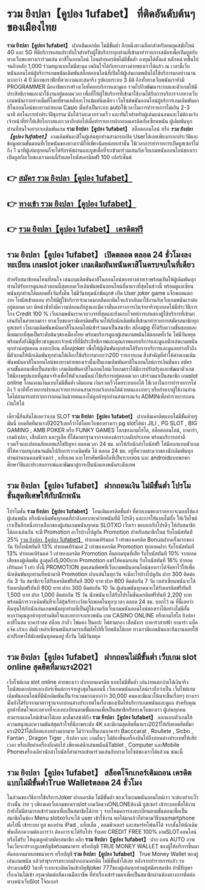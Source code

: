 # รวม ยิงปลา【คูปอง 1ufabet】  ที่ติดอันดับต้นๆ ของเมืองไทย

**รวม ยิงปลา【คูปอง 1ufabet】** ฝากเติมเครดิต ไม่มีขั้นต่ำ  อีกหนึ่งทางเลือกสำหรับคนยุคสมัยใหม่ 4G และ 5G ที่มีบริการแสนประทับใจสำหรับผู้ใช้บริการทุกท่านที่เข้ามาทำรายการสมัครเพื่อเปิดยูสกับทางเว็บของทางเราร่วมเล่น คาสิโนออนไลน์ โอนฝากเครดิตไม่มีขั้นต่ำ ลงทุนได้ตั้งแต่ หลักหน่วยขึ้นไปจนถึงหลัก 1,000 ร่วมสนุกแบบไม่มีสะดุด เพลินใจได้กับทางทางค่ายของเราได้แล้ว ณ เวลานี้เว็บพนันออนไลน์ผู้บริการเกมพนันเดิมพันสล็อตออนไลน์ที่เปิดให้ผู้เล่นเกมพนันได้ใช้บริการมาอย่างนานมากกว่า 4 ปี มีภาพกราฟิกที่สวยงามและสมจริง รูปแบบระบบ 3 มิติ
อีกทั้งทางเว็บพนันเรายังมี  PROGRAMMER มืออาชีพการสร้างเว็บที่คอยบริการและดูแล  รวมไปถึงพัฒนาระบบและตัวเกมให้มีประสิทธิภาพและน่าใช้งานอยู่ตลอดเวลา เพื่อที่ให้ผู้ใช้บริการที่เข้ามาใช้งานได้รับการบริการจากทางเว็บเกมพนันเราอย่างเต็มที่โดยที่ขาดเหลืออะไรแม้แต่นิดเดียว เว็บไซต์พนันออนไลน์ผู้บริการเกมเดิมพันคาสิโนออนไลน์ของทางค่ายเกม Casio นั้นยังเป็นระบบ autoใช้เวลาในการทำรายการไม่เกิน 2-3 นาที ต่อในการทำประวัติธุกรรม นับได้ว่าสะดวกรวดเร็ว และทันใจสำหรับผู้เล่นแน่นอนและไม่ต้องแจ้งเจ้าหน้าที่ทำให้เสียโอกาสและเวลาอีกต่อไปเมื่อทำรายการฝากยอดเครดิตกับเซียนพนัน
ผู้เดิมพันทุกท่านที่สนใจอยากจะเดิมพันเกม **รวม ยิงปลา【คูปอง 1ufabet】** สล็อตออนไลน์ หรือ ***รวม ยิงปลา【คูปอง 1ufabet】*** เกมเดิมพันคาสิโนผู้เล่นทุกท่านสามารถเปิด Userได้เลยเพียงกรอกประวัติและข้อมูลตามขั้นตอนที่เว็บพนันของทางเรามีให้เพียงนิดหน่อยเท่านั้น ใช้เวลาการทำรายการเปิดยูสเซอร์ไม่ถึง 1 นาทีผู้เล่นทุกคนก็จะได้รับรหัสผ่านและยูสเพื่อที่จะเข้ามาร่วมเล่นกับเว็บเกมพนันออนไลน์ของเราเปิดยูสกับเว็บของเราตอนนี้รับเลยโบนัสเครดิตฟรี 100 เปอร์เซ็นต์

## 👉 [สมัคร รวม ยิงปลา【คูปอง 1ufabet】](https://archa888.com/)
## 👉 [ทางเข้า รวม ยิงปลา【คูปอง 1ufabet】](https://archa888.com/)
## 👉 [รวม ยิงปลา【คูปอง 1ufabet】 เครดิตฟรี](https://archa888.com/)

## รวม ยิงปลา【คูปอง 1ufabet】 เปิดตลอด ตลอด 24 ชั่วโมงลงทะเบียน เกมslot joker เกมเดิมพันพนันคาสิโนครบจบในที่เดียว

สำหรับสมาชิกคนไหนที่สนใจ เล่นเกมเดิมพันคาสิโนออนไลน์ของทางค่ายเราพร้อมเปิดให้ผู้เดิมพันทุกท่านได้รับการดูแลแล้วตอนนี้สุดยอดเว็บเดิมพันพนันออนไลน์ที่มาแรงที่สุดในช่วงนี้ พร้อมดูแลเซียนพนันทุกท่านได้ตลอดทั้งวันทั้งคืน ไม่มีวันหยุดนักขัตฤกษ์ เปิด User joker game แจ็กพอตแตกง่าย โบนัสเข้าตลอด ทำให้มีผู้ใช้บริการจำนวนมากติดอกติดใจแล้วกลับมาใช้งานกับเว็บเกมพนันเราต่ออยู่ตลอดเวลา มิหนำซ้ำยังมีความปลอดภัยสูงและมีความั่นคงทางการเงินจ่ายจริงทุกยอดไม่มีประวัติการโกง Credit 100 % เว็บเกมพนันเราควบวงจรที่สุดและยังตอบโจทย์การเล่นของผู้ใช้บริการที่เข้ามาเล่นกับในค่ายเกมเรา
ทางเว็บของเรามีเครดิตฟรีแจกให้กับนักเดิมพันที่เข้ามาทำรายการสมัครสมาชิกทุกยูสเซอร์ เว็บเกมเดิมพันพนันคาสิโนออนไลน์เข้าร่วมมาเป็นสมาชิก สล็อตpg ที่ได้รับความชื่นชอบและนิยมมากที่สุดเป็นระดับต้นๆของเมืองไทย พร้อมบริการดูแลผู้เล่นเกมพนันได้ตลอดทั้งวัน ไม่มีวันหยุดพร้อมทั้งยังมีผู้เชี่ยวชาญและเจ้าหน้าที่ที่มีประสิทธิภาพและคุณภาพคอยบริการและดูแลนักเล่นเกมพนันทุกท่านอยู่ตลอด ลงทะเบียน สล็อตjoker เพื่อให้ผู้เดิมพันทุกท่านได้รับการบริการและดูแลอย่างทั่วถึงมีตัวเกมให้นักเดิมพันทุกท่านได้เลือกใช้บริการมากกว่า200 รายการเกม
สิ่งสำคัญที่ทำให้ค่ายเกมเดิมพันพนันคาสิโนออนไลน์ของทางค่ายของเรานั้นเป็นเกมเดิมพันคาสิโนออนไลน์การเงินมั่นคง สมัครตามขั้นตอนเพื่อเป็นสมาชิก  เกมเดิมพันคาสิโนออนไลน์เว็บเกมเราได้มีการปรับปรุงและพัฒนาตัวเกมให้มีภาพรูปแบบที่ดูสมจจริงเพื่อให้ตัวเกมนั้นน่าใช้บริการอยู่ตลอดเวลา เข้าร่วมมาเป็นสมาชิก เกมslot online โอนถอนเงินแบบไม่มีขั้นต่ำ เติมถอน เงินรวดเร็วโดยระบบออโต้ ใช้เวลาในการทำรายการไม่ถึง 1 นาทีทั้งรายการฝากและรายการถอนสามารถแจ้งถอนได้ด้วยตนเองง่ายๆ หรือถ้าหากผู้ใช้งานท่านใดไม่สามารถทำรายการถอนเงินด้วยตนเองได้ลูกค้าทุกท่านสามารถแจ้ง ADMINเพื่อทำรายการถอนเงินให้ได้

เดี๋ยวนี้ยืนยันได้เลยว่าเกม SLOT **รวม ยิงปลา【คูปอง 1ufabet】** ฝากเติมเครดิตแบบไม่มีขั้นต่ำทรูมันนี่ ยอดฮิตที่มาแรงปี2021เลยก็ว่าได้โดยเว็บของทางเรา pg slotได้นำ  JILI , PG SLOT , BIG GAMING , AMB POKER หรือ FUNKY GAMES โลกของเกมไฮโล, สล็อตออนไลน์, บาคาร่า, เกมยิงปลา, เสือมังกร และรูเล็ต ที่ได้มาตรฐานจากจากองค์กรระบดับประเทศ พร้อมบริการอย่าดีรวดเร็วและปลอดภัยคอยแก้ไขปัญหา ตลอดเวลา 24 ชม. มาให้กับนักล่าโบนัสฟรี ได้มีออกแบบตัวเกมที่ให้ความสนุกสนานมันไปกับการวางเดิมพัน ได้ ตลอด 24 ชม. อยู่ที่ความสะดวกของนักเดิมพันทุกท่านผ่านบนคอมพิวเตอร์ , แท็บเลต และโทรศัพท์มือถือที่เป็นระบบios และ androidแบบพกพา ศึกษาวิธีและประสบการณ์และพัฒนาสู่การเป็นนักแทงพนันระดับเทพ

## รวม ยิงปลา【คูปอง 1ufabet】 ฝากถอนเงิน ไม่มีขั้นต่ำ โปรโมชั่นสุดพิเศษให้กับนักพนัน

โปรโมชั่น **รวม ยิงปลา【คูปอง 1ufabet】** โอนเติมเครดิตขั้นต่ำ ที่ค่ายเกมของเราอยากจะมอบให้แก่  ผู้เล่นพนัน หรือนักเดิมพันทุกคนที่กำลังอยากหาค่ายพนันที่มี โปรดีๆ และการให้แบบไม่กั๊ก ให้เว็บไซต์เราเป็นอีกหนึ่งทางเลือกของผู้เล่นเกมพนันทุกคน SLOTXO เว็บเรา ขอบอกกับโปรดีๆ ให้กับสมาชิกได้ลองเล่นกัน จะมี Promotion อะไรบ้างไปดูกัน
 Promotion สำหรับสมาชิกใหม่ รับโบนัสทันที 25% [รวม ยิงปลา【คูปอง 1ufabet】](https://archa888.com/) ทำยอดเทิร์นแค่ 1 เท่าของเครดิต
Bonusฝากครั้งแรกของวัน รับโบนัสทันที 13% ทำยอดเทิร์นแค่ 2 เท่าของเครดิต
 Promotion ทุกยอดฝาก รับโบนัสทันที 13% ทำยอดเทิร์นแค่ 1 เท่าของเครดิต
 Promotion คืนยอดทุนที่เสีย รับโบนัสทันที 10% จากยอดเสียของผู้เดิมพัน สูงสุดถึง5,000บาท
 Promotion แชร์ให้คนมาเล่น รับโบนัสทันที 16% ทำยอดเทิร์นแค่ 1 เท่า
ทั้งนี้ PROMOTION สุดแสนพิศษที่เว็บเกมพนันออนไลน์ของเราได้จัดหาไว้ให้เพื่อนักเดิมพันทุกท่านที่หน้าตาดี  Promotion ฝากเล่นในทุกวัน จะมีอะไรบ้างไปดูกัน
ฝาก 300 ติดต่อกัน 3 วัน สมาชิกจะได้รับเครดิตฟรีทันที 300 บาท
ฝาก 800 ติดต่อกัน 7 วัน เหล่าเซียนพนันจะได้รับเครดิตฟรีทันที 800 บาท
ฝาก 300 ติดต่อกัน 10 วัน ผู้เล่นพนันทุกคนจะได้รับเครดิตฟรีทันที 1,500 บาท
ฝาก 1,000 ติดต่อกัน 15 วัน นักพนันจะได้รับโปรโมชั่นเครดิตฟรีทันที 2,200 บาท
พร้อมมีการวางเดิมพันที่จะได้ลุ้นรับรางวัลแจ็กพอตในทุกๆเวลา ตลอด 24 ชม. บอกไว้ ณ ที่นี้เลยว่าคืนทุนให้กับนักเล่นเกมพนันทุกท่านที่เป็นผู้ใช้งานกับเว็บเกมพนันออนไลน์ของเราได้อย่างไม่มีอั้น หากว่าคุณลูกค้าทุกท่านติดใจและอยากจะแทงพนัน เกม CASINO ONLINE หรือเกมไฮโล ยิงปลา คาสิโนสด บาคาร่าสด สล็อต กำถั่ว ไพ่แคง ปั่นแปะ ไพ่สามกอง เสือมังกร บาคาร่าสายฟ้า บาคาร่า แบ็คแจ๊ค เก้าเก ดัมมี่ เหล่าเซียนพนันสามารถสัมผัสไปที่เว็บพนันได้เลย ทางเรามีแอดมินและทีมงานคอยให้คำปรึกษาให้นักพนันทุกคนอยู่ ทั้งวัน ไม่มีวันหยุด

## รวม ยิงปลา【คูปอง 1ufabet】 ฝากถอนไม่มีขั้นต่ำ  เว็บเกม slot online สุดฮิตที่มาแรง2021

เว็บไซต์เกม slot online ค่ายของเรา ฝากถอนเครดิต แบบไม่มีขั้นต่ำ เล่นง่ายแตกง่ายได้เงินจริง โบนัสแตกบ่อยและเปอร์เซ็นต์การจ่ายสูงสุดในตอนนี้ เว็บเกมพนันออนไลน์เราถือว่าเป็น เว็บไซต์เกมเดิมพันออนไลน์ที่มีนักเดิมพันเป็นจำนวนมากมากกว่า 30,000 คนและมีแนวโน้มจะขึ้นเรื่อยๆ ทางเรานั้นยังได้รับจากมาตราฐานจากบ่อนต่างประเทศในเรื่องของเปิดให้บริการเกมพนันและดูแล สำหรับคุณลูกค้าที่สนใจและอยากที่จะลงทะเบียนตามขั้นตอนเพื่อเป็นสมาชิกกับทางเว็บของเรา ผู้เล่นทุกคนสามารถแอดไลน์เข้ามาได้เลย
	มาลิ้มรสชาติถึง **รวม ยิงปลา【คูปอง 1ufabet】** ออกแบบตัวเกมให้ความสนุกและความมันส์สุดเร้าใจที่มีภาพระดับ 4K และมีเกมสุดฮิตที่มาแรง2021ให้กับยอดฮิตที่มาแรง2021ได้เลือกแทงอย่างมากมาย  ไม่ว่าจะเป็นเกมบาคาร่า Bacccarat , Roullete , Sicbo , Fantan , Dragon Tiger , ยิงปลา และ เกมอื่นๆ ไม่ต้องขึ้นเครื่องบินไปถึงบ่อนต่างประเทศให้เสียเวลา หรือเสียค่าเครื่องอีกต่อไป เพียงแค่นักเล่นพนันมีTablet , Computer และMobile Phoneเครื่องเดียวนักล่าโบนัสก็สามารถเข้ามาร่วมเล่นกับทางเว็บไซต์ของเราได้แล้วณ ขณะนี้

## รวม ยิงปลา【คูปอง 1ufabet】 สล็อตโจ๊กเกอร์เติมถอน เครดิตแบบไม่มีขั้นต่ำTrue Walletตลอด 24 ชั่วโมง

ในส่วนของวิธีการใช้บริการJoker ฝากเครดิต ไม่มีขั้นต่ำ ของเว็บเกมพนันออนไลน์เรา จะต้องทำอะไรบ้างนั้น ง่าย ๆ เพียงแค่เว็บเกมของเราslot เกมวัดดวงONLONEต้องมี ยูสเซอร์ เข้าระบบเพื่อใช้งาน ถ้ายังไม่มีสามารถเข้าร่วมมาเพื่อเป็นสมาชิกได้ง่าย ๆ จากโหมดการลงทะเบียนตามขั้นตอนเพื่อเป็นสมาชิกในช่อง Menu slotxoจึงจะได้ user เข้าใช้งาน พอได้มาแล้วก็ทำตามวิธีบนsmartphone ต่อไปนี้
เข้าระบบ ยูส  ของท่าน iPad , แท็บเล็ต , คอมพิวเตอร์ และสมาร์ทโฟนก็ได้
จากนั้นให้นักเดิมพันเลือกความต้องการว่า ต้องการจะได้รับโปร รับเลย CREDIT FREE 100% เกมSLOTออนไลน์หรือไม่รับ
ให้คุณลูกค้าสมัครสมาชิก คลิก **รวม ยิงปลา【คูปอง 1ufabet】** ฝาก ถอน AUTO ภาพในเว็บจะปรากฏเลขบัญชีพร้อมธนาคาร หรือบัญชี TRUE MONEY WALLET ของผู้ให้บริการขึ้นมา
คัดลอกหมายเลขธนาคาร หรือบัญชี **รวม ยิงปลา【คูปอง 1ufabet】** True Money Wallet ของผู้เล่นเกมพนัน แล้วทำธุรกรรมระบบฝากถอนเครดิต ไม่มีขั้นต่ำได้เลย
หลังจากทำรายการแล้ว รอประมาณ60 วินาที ระบบจะเติมเงินเข้าบัญชีjoker 777ของผู้เล่นทุกท่านผู้สมัครสมาชิก
ถ้ามีปัญหาเรื่องเงินไม่เข้า กรุณาติดต่อทีมงานมืออาชีพ ที่ทำเรื่องเข้าร่วมมาเพื่อเป็นสมาชิกผ่านช่องทางการติดต่อทางหน้าเว็บSlot โจ๊กเกอร์


